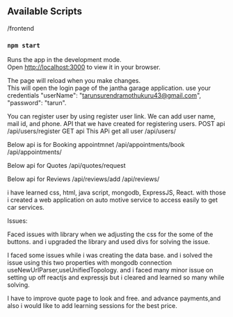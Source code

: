   
## Available Scripts

 /frontend

### `npm start`

Runs the app in the development mode.\
Open [http://localhost:3000](http://localhost:3000) to view it in your browser.

The page will reload when you make changes.\
This will open the login page of the jantha garage application.
use your credentials "userName": "tarunsurendramothukuru43@gmail.com", "password": "tarun".

You can register user by using register user link. We can add user name, mail id, and phone.
API that we have created for registering users.
POST api
/api/users/register
GET api 
This APi get all user
/api/users/

Below api is for Booking appointmnet
/api/appointments/book
/api/appointments/

Below api for Quotes
/api/quotes/request

Below api for Reviews
/api/reviews/add
/api/reviews/

i have learned css, html, java script, mongodb, ExpressJS, React. with those i created a web application on auto motive service to access easily to get car services.

Issues:

Faced issues with library when we adjusting the css for the some of the buttons.
and i upgraded the library and used divs for solving the issue.

I faced some issues while i was creating the data base. and i solved the issue using this two properties with mongodb connection useNewUrlParser,useUnifiedTopology.
and  i faced many minor issue on setting up off reactjs and expressjs but i cleared and learned so many while solving.

I have to improve quote page to look and free.
and advance payments,and also i would like to add learning sessions for the best price.